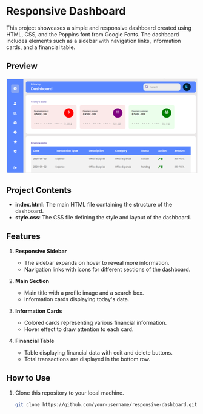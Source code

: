 # Responsive Dashboard

This project showcases a simple and responsive dashboard created using HTML, CSS, and the Poppins font from Google Fonts. The dashboard includes elements such as a sidebar with navigation links, information cards, and a financial table.

## Preview

![Dashboard Preview](images/inter.png)

## Project Contents

- **index.html**: The main HTML file containing the structure of the dashboard.
- **style.css**: The CSS file defining the style and layout of the dashboard.

## Features

1. **Responsive Sidebar**
   - The sidebar expands on hover to reveal more information.
   - Navigation links with icons for different sections of the dashboard.

2. **Main Section**
   - Main title with a profile image and a search box.
   - Information cards displaying today's data.

3. **Information Cards**
   - Colored cards representing various financial information.
   - Hover effect to draw attention to each card.

4. **Financial Table**
   - Table displaying financial data with edit and delete buttons.
   - Total transactions are displayed in the bottom row.

## How to Use

1. Clone this repository to your local machine.
   ```bash
   git clone https://github.com/your-username/responsive-dashboard.git
